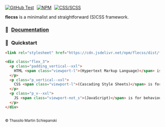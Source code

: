 <a href="https://github.com/t-ski/flecss/actions/workflows/test.yml"><img src="https://img.shields.io/github/actions/workflow/status/t-ski/flecss/test.yml?label=test&logo=github" alt="GitHub Test"></a>
&hairsp;
<a href="https://www.npmjs.com/package/flecss"><img src="https://img.shields.io/npm/v/flecss?logo=npm" alt="NPM"></a>
&hairsp;
<a href="https://sass-lang.com/"><img src="https://img.shields.io/badge/SCSS-%20?label=CSS&labelColor=blue&color=orchid" alt="CSS/SCSS"></a>

**flecss** is a minimalist and straightforward (S)CSS framework. 

### 📖 &hairsp; [Documentation](http://t-ski.github.io/flecss)

### 🚀 &hairsp; Quickstart
  
``` html
<link rel="stylesheet" href="https://cdn.jsdelivr.net/npm/flecss/dist/flecss.css">
```

``` html
<div class="flex_3">
  <p class="padding_vertical--xxl">
    HTML <span class="viewport-l">(Hypertext Markup Language)</span> is for structure.
  </p>
  <p class="p_vertical--xxl">
    CSS <span class="viewport-l">(Cascading Style Sheets)</span> is for styling.
  </p>
  <p class="p_v--xxl">
    JS <span class="viewport-not_s">(JavaScript)</span> is for behaviour.
  </p>
</div>
```

##

<sub>&copy; Thassilo Martin Schiepanski</sub>